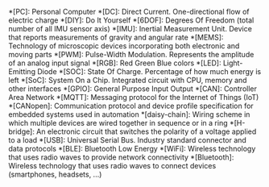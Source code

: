 *[PC]: Personal Computer
*[DC]: Direct Current. One-directional flow of electric charge
*[DIY]: Do It Yourself
*[6DOF]: Degrees Of Freedom (total number of all IMU sensor axis)
*[IMU]: Inertial Measurement Unit. Device that reports measurements of gravity and angular rate 
*[MEMS]: Technology of microscopic devices incorporating both electronic and moving parts 
*[PWM]: Pulse-Width Modulation. Represents the amplitude of an analog input signal
*[RGB]: Red Green Blue colors
*[LED]: Light-Emitting Diode
*[SOC]: State Of Charge. Percentage of how much energy is left
*[SoC]: System On a Chip. Integrated circuit with CPU, memory and other interfaces
*[GPIO]: General Purpose Input Output
*[CAN]: Controller Area Network
*[MQTT]: Messaging protocol for the Internet of Things (IoT)
*[CANopen]: Communication protocol and device profile specification for embedded systems used in automation
*[daisy-chain]: Wiring scheme in which multiple devices are wired together in sequence or in a ring
*[H-bridge]: An electronic circuit that switches the polarity of a voltage applied to a load
*[USB]: Universal Serial Bus. Industry standard connector and data protocols
*[BLE]: Bluetooth Low Energy
*[WiFi]: Wireless technology that uses radio waves to provide network connectivity
*[Bluetooth]: Wireless technology that uses radio waves to connect devices (smartphones, headsets, ...)